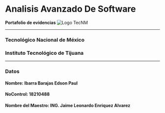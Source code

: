 # Analisis Avanzado De Software
**Portafolio de evidencias**
![Logo TecNM](https://www.google.com/url?sa=i&url=http%3A%2F%2Fedistancia.morelia.tecnm.mx%2Fmoodle%2Fmod%2Ffolder%2Fview.php%3Fid%3D2025&psig=AOvVaw3fLatocx3vVLTW4_HqKEWu&ust=1614141373246000&source=images&cd=vfe&ved=0CAYQjRxqFwoTCNCA3quX_-4CFQAAAAAdAAAAABAD)
___
### Tecnológico Nacional de México
### Instituto Tecnológico de Tijuana
___
### **Datos**
#### Nombre: Ibarra Barajas Edson Paul
#### NoControl: 18210488
#### Nombre del Maestro: ING. Jaime Leonardo Enriquez Alvarez
